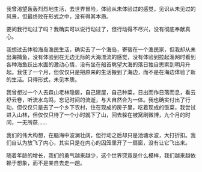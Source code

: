 我曾渴望轰轰烈烈地生活，去世界冒险，体验从未体验过的感觉，见识从未见过的风景，但最终败在形式之中，没有得其本质。

 

要问我行动过了吗？我确实可以说行动过了，但行动得不尽兴，没有彻底奉献真心。

 

我想过去体验海岛渔民生活，确实去了一个海岛，寄宿在一个渔民家，但我却从未出海捕鱼，没有体验到在无边无际的大海漂流的感觉，没有体验到拉起渔网时看到各种海鱼跃出水面的激动心情，没有坐在船首眺望大海的落日独自思索到明月升起。我住了一个月，但仅仅只是把原来的生活搬到了海边，而不是在海边体验了新的生活。只得形式，未见本质。

 

我曾想过一个人去森山老林隐居，自己建屋，自己种菜，日出而作日落而息，看云舒云卷，听流水鸟鸣，忘记时间的流逝，与大自然合为一体。我也确实付出了行动，但仅仅只是去了一个乡下农村，住在现成的房子里，吃着现成的饭菜，我尝试进入山林，但仅仅只待了一个小时就下了山，回去躲在被窝刷微博，九个月的时间，一无所获……

 

我们的伟大构想，在脑海中波澜壮阔，但行动之后却只是池塘水波，大打折扣。我们自认为放飞了内心，其实只是在内心的囚笼里开了一扇窗，没有让它飞出来。

 

随着年龄的增长，我们的勇气越来越少，这个世界究竟是什么模样，我们越来越依赖于想象，而不是亲自去走一趟。
